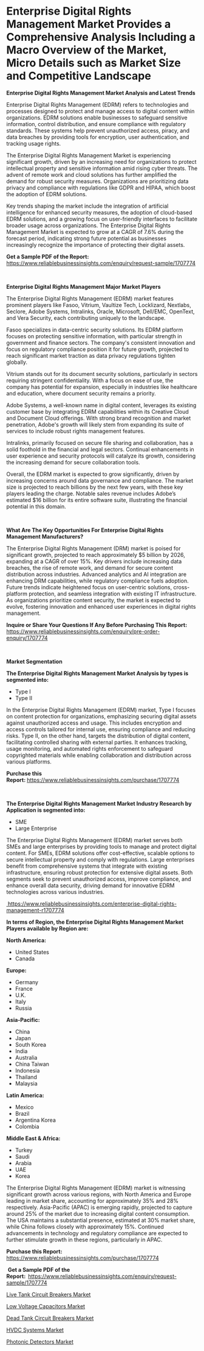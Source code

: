 <p><h1>Enterprise Digital Rights Management Market Provides a Comprehensive Analysis Including a Macro Overview of the Market, Micro Details such as Market Size and Competitive Landscape</h1></p><p><strong>Enterprise Digital Rights Management Market Analysis and Latest Trends</strong></p>
<p><p>Enterprise Digital Rights Management (EDRM) refers to technologies and processes designed to protect and manage access to digital content within organizations. EDRM solutions enable businesses to safeguard sensitive information, control distribution, and ensure compliance with regulatory standards. These systems help prevent unauthorized access, piracy, and data breaches by providing tools for encryption, user authentication, and tracking usage rights.</p><p>The Enterprise Digital Rights Management Market is experiencing significant growth, driven by an increasing need for organizations to protect intellectual property and sensitive information amid rising cyber threats. The advent of remote work and cloud solutions has further amplified the demand for robust security measures. Organizations are prioritizing data privacy and compliance with regulations like GDPR and HIPAA, which boost the adoption of EDRM solutions.</p><p>Key trends shaping the market include the integration of artificial intelligence for enhanced security measures, the adoption of cloud-based EDRM solutions, and a growing focus on user-friendly interfaces to facilitate broader usage across organizations. The Enterprise Digital Rights Management Market is expected to grow at a CAGR of 7.6% during the forecast period, indicating strong future potential as businesses increasingly recognize the importance of protecting their digital assets.</p></p>
<p><strong>Get a Sample PDF of the Report:&nbsp;</strong> <a href="https://www.reliablebusinessinsights.com/enquiry/request-sample/1707774?utm_campaign=39&utm_medium=2&utm_source=Github&utm_content=ia&utm_term=18122024&utm_id=enterprise-digital-rights-management">https://www.reliablebusinessinsights.com/enquiry/request-sample/1707774</a></p>
<p>&nbsp;</p>
<p><strong>Enterprise Digital Rights Management Major Market Players</strong></p>
<p><p>The Enterprise Digital Rights Management (EDRM) market features prominent players like Fasoo, Vitrium, Vaultize Tech, Locklizard, Nextlabs, Seclore, Adobe Systems, Intralinks, Oracle, Microsoft, Dell/EMC, OpenText, and Vera Security, each contributing uniquely to the landscape.</p><p>Fasoo specializes in data-centric security solutions. Its EDRM platform focuses on protecting sensitive information, with particular strength in government and finance sectors. The company's consistent innovation and focus on regulatory compliance position it for future growth, projected to reach significant market traction as data privacy regulations tighten globally.</p><p>Vitrium stands out for its document security solutions, particularly in sectors requiring stringent confidentiality. With a focus on ease of use, the company has potential for expansion, especially in industries like healthcare and education, where document security remains a priority.</p><p>Adobe Systems, a well-known name in digital content, leverages its existing customer base by integrating EDRM capabilities within its Creative Cloud and Document Cloud offerings. With strong brand recognition and market penetration, Adobe's growth will likely stem from expanding its suite of services to include robust rights management features.</p><p>Intralinks, primarily focused on secure file sharing and collaboration, has a solid foothold in the financial and legal sectors. Continual enhancements in user experience and security protocols will catalyze its growth, considering the increasing demand for secure collaboration tools.</p><p>Overall, the EDRM market is expected to grow significantly, driven by increasing concerns around data governance and compliance. The market size is projected to reach billions by the next few years, with these key players leading the charge. Notable sales revenue includes Adobe’s estimated $16 billion for its entire software suite, illustrating the financial potential in this domain.</p></p>
<p>&nbsp;</p>
<p><strong>What Are The Key Opportunities For Enterprise Digital Rights Management Manufacturers?</strong></p>
<p><p>The Enterprise Digital Rights Management (DRM) market is poised for significant growth, projected to reach approximately $5 billion by 2026, expanding at a CAGR of over 15%. Key drivers include increasing data breaches, the rise of remote work, and demand for secure content distribution across industries. Advanced analytics and AI integration are enhancing DRM capabilities, while regulatory compliance fuels adoption. Future trends indicate heightened focus on user-centric solutions, cross-platform protection, and seamless integration with existing IT infrastructure. As organizations prioritize content security, the market is expected to evolve, fostering innovation and enhanced user experiences in digital rights management.</p></p>
<p><strong>Inquire or Share Your Questions If Any Before Purchasing This Report:</strong> <a href="https://www.reliablebusinessinsights.com/enquiry/pre-order-enquiry/1707774?utm_campaign=39&utm_medium=2&utm_source=Github&utm_content=ia&utm_term=18122024&utm_id=enterprise-digital-rights-management">https://www.reliablebusinessinsights.com/enquiry/pre-order-enquiry/1707774</a></p>
<p>&nbsp;</p>
<p><strong>Market Segmentation</strong></p>
<p><strong>The Enterprise Digital Rights Management Market Analysis by types is segmented into:</strong></p>
<p><ul><li>Type I</li><li>Type II</li></ul></p>
<p><p>In the Enterprise Digital Rights Management (EDRM) market, Type I focuses on content protection for organizations, emphasizing securing digital assets against unauthorized access and usage. This includes encryption and access controls tailored for internal use, ensuring compliance and reducing risks. Type II, on the other hand, targets the distribution of digital content, facilitating controlled sharing with external parties. It enhances tracking, usage monitoring, and automated rights enforcement to safeguard copyrighted materials while enabling collaboration and distribution across various platforms.</p></p>
<p><strong>Purchase this Report:&nbsp;</strong><a href="https://www.reliablebusinessinsights.com/purchase/1707774?utm_campaign=39&utm_medium=2&utm_source=Github&utm_content=ia&utm_term=18122024&utm_id=enterprise-digital-rights-management">https://www.reliablebusinessinsights.com/purchase/1707774</a></p>
<p>&nbsp;</p>
<p><strong>The Enterprise Digital Rights Management Market Industry Research by Application is segmented into:</strong></p>
<p><ul><li>SME</li><li>Large Enterprise</li></ul></p>
<p><p>The Enterprise Digital Rights Management (EDRM) market serves both SMEs and large enterprises by providing tools to manage and protect digital content. For SMEs, EDRM solutions offer cost-effective, scalable options to secure intellectual property and comply with regulations. Large enterprises benefit from comprehensive systems that integrate with existing infrastructure, ensuring robust protection for extensive digital assets. Both segments seek to prevent unauthorized access, improve compliance, and enhance overall data security, driving demand for innovative EDRM technologies across various industries.</p></p>
<p><a href="https://www.reliablebusinessinsights.com/enterprise-digital-rights-management-r1707774?utm_campaign=39&utm_medium=2&utm_source=Github&utm_content=ia&utm_term=18122024&utm_id=enterprise-digital-rights-management">&nbsp;https://www.reliablebusinessinsights.com/enterprise-digital-rights-management-r1707774</a></p>
<p><strong>In terms of Region, the Enterprise Digital Rights Management Market Players available by Region are:</strong></p>
<p>
    <p> <strong> North America: </strong>
        <ul>
            <li>United States</li>
            <li>Canada</li>
        </ul>
        </p> 
    <p> <strong> Europe: </strong>
        <ul>
            <li>Germany</li>
            <li>France</li>
            <li>U.K.</li>
            <li>Italy</li>
            <li>Russia</li>
        </ul>
        </p> 
    <p> <strong> Asia-Pacific: </strong>
        <ul>
            <li>China</li>
            <li>Japan</li>
            <li>South Korea</li>
            <li>India</li>
            <li>Australia</li>
            <li>China Taiwan</li>
            <li>Indonesia</li>
            <li>Thailand</li>
            <li>Malaysia</li>
        </ul>
        </p> 
    <p> <strong> Latin America: </strong>
        <ul>
            <li>Mexico</li>
            <li>Brazil</li>
            <li>Argentina Korea</li>
            <li>Colombia</li>
        </ul>
        </p> 
    <p> <strong> Middle East & Africa: </strong>
        <ul>
            <li>Turkey</li>
            <li>Saudi</li>
            <li>Arabia</li>
            <li>UAE</li>
            <li>Korea</li>
        </ul>
    </p>
    </p>
<p><p>The Enterprise Digital Rights Management (EDRM) market is witnessing significant growth across various regions, with North America and Europe leading in market share, accounting for approximately 35% and 28% respectively. Asia-Pacific (APAC) is emerging rapidly, projected to capture around 25% of the market due to increasing digital content consumption. The USA maintains a substantial presence, estimated at 30% market share, while China follows closely with approximately 15%. Continued advancements in technology and regulatory compliance are expected to further stimulate growth in these regions, particularly in APAC.</p></p>
<p><strong>Purchase this Report: </strong><a href="https://www.reliablebusinessinsights.com/purchase/1707774?utm_campaign=39&utm_medium=2&utm_source=Github&utm_content=ia&utm_term=18122024&utm_id=enterprise-digital-rights-management">https://www.reliablebusinessinsights.com/purchase/1707774</a></p>
<p>&nbsp;<strong>Get a Sample PDF of the Report:&nbsp;&nbsp;</strong><a href="https://www.reliablebusinessinsights.com/enquiry/request-sample/1707774?utm_campaign=39&utm_medium=2&utm_source=Github&utm_content=ia&utm_term=18122024&utm_id=enterprise-digital-rights-management">https://www.reliablebusinessinsights.com/enquiry/request-sample/1707774</a></p>
<p><strong></strong></p>
<p><p><a href="https://www.linkedin.com/pulse/strategic-insights-global-live-tank-circuit-breakers-market-trends-zswdf?utm_campaign=39&utm_medium=2&utm_source=Github&utm_content=ia&utm_term=18122024&utm_id=enterprise-digital-rights-management">Live Tank Circuit Breakers Market</a></p><p><a href="https://www.linkedin.com/pulse/exploring-low-voltage-capacitors-market-strategic-insights-kzy7f?utm_campaign=39&utm_medium=2&utm_source=Github&utm_content=ia&utm_term=18122024&utm_id=enterprise-digital-rights-management">Low Voltage Capacitors Market</a></p><p><a href="https://www.linkedin.com/pulse/dead-tank-circuit-breakers-market-sizeshare-recent-development-tgyjf?utm_campaign=39&utm_medium=2&utm_source=Github&utm_content=ia&utm_term=18122024&utm_id=enterprise-digital-rights-management">Dead Tank Circuit Breakers Market</a></p><p><a href="https://www.linkedin.com/pulse/hvdc-systems-market-forecast-insights-growth-factors-55-fvmmf?utm_campaign=39&utm_medium=2&utm_source=Github&utm_content=ia&utm_term=18122024&utm_id=enterprise-digital-rights-management">HVDC Systems Market</a></p><p><a href="https://www.linkedin.com/pulse/a-mkt-nova-vc8zf?utm_campaign=39&utm_medium=2&utm_source=Github&utm_content=ia&utm_term=18122024&utm_id=enterprise-digital-rights-management">Photonic Detectors Market</a></p></p>